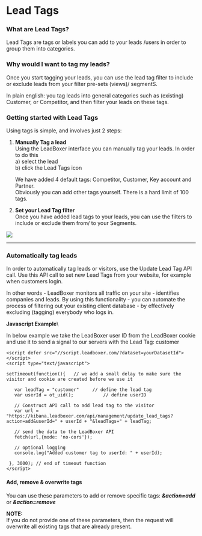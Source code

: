 # Lead Tags

### What are Lead Tags?

Lead Tags are tags or labels you can add to your leads /users in order to group them into categories.

### Why would I want to tag my leads?

Once you start tagging your leads, you can use the lead tag filter to include or exclude leads from your filter pre-sets (views)/ segmentS.&#x20;

In plain english: you tag leads into general categories such as (existing) Customer, or Competitor, and then filter your leads on these tags.

### Getting started with Lead Tags

Using tags is simple, and involves just 2 steps:

1.  **Manually Tag a lead**\
    Using the LeadBoxer interface you can manually tag your leads. In order to do this\
    a) select the lead\
    b) click the Lead Tags icon

    We have added 4 default tags: Competitor, Customer, Key account and Partner.  \
    Obviously you can add other tags yourself. There is a hard limit of 100 tags.
2. **Set your Lead Tag filter**\
   Once you have added lead tags to your leads, you can use the filters to include or exclude them from/ to your Segments.

![](https://d33v4339jhl8k0.cloudfront.net/docs/assets/565e1cb7c697915b26a5c214/images/59515cbd0428637ff8d411ea/file-cCJzXX2rlM.png)

***

### Automatically tag leads&#x20;

In order to automatically tag leads or visitors, use the Update Lead Tag API call. Use this API call to set new Lead Tags from your website, for example when customers login.

In other words - LeadBoxer monitors all traffic on your site - identifies companies and leads. By using this functionality - you can automate the process of filtering out your existing client database - by effectively excluding (tagging) everybody who logs in.

**Javascript Example**\


In below example we take the LeadBoxer user ID from the LeadBoxer cookie and use it to send a signal to our servers with the Lead Tag: customer

```
<script defer src="//script.leadboxer.com/?dataset=yourDatasetId"></script>
<script type="text/javascript">

setTimeout(function(){   // we add a small delay to make sure the visitor and cookie are created before we use it
		
   var leadTag = "customer"		// define the lead tag
   var userId = ot_uid();	        // define userID
		
   // Construct API call to add lead tag to the visitor
   var url = "https://kibana.leadboxer.com/api/management/update_lead_tags?action=add&userId=" + userId + "&leadTags=" + leadTag;
  
   // send the data to the LeadBoxer API
   fetch(url,{mode: 'no-cors'});			
				
   // optional logging		
   console.log("Added customer tag to userId: " + userId);
	
 }, 3000); // end of timeout function			
</script>
```

#### **Add, remove & overwrite tags**

You can use these parameters to add or remove specific tags:  _**\&action=add**_ or _**\&action=remove**_

**NOTE:**\
If you do not provide one of these parameters, then the request will overwrite all existing tags that are already present.
